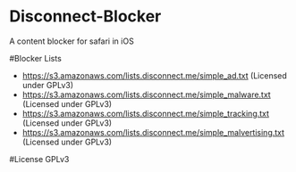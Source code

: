 # Disconnect-Blocker
A content blocker for safari in iOS

#Blocker Lists
* https://s3.amazonaws.com/lists.disconnect.me/simple_ad.txt (Licensed under GPLv3)
* https://s3.amazonaws.com/lists.disconnect.me/simple_malware.txt (Licensed under GPLv3)
* https://s3.amazonaws.com/lists.disconnect.me/simple_tracking.txt (Licensed under GPLv3)
* https://s3.amazonaws.com/lists.disconnect.me/simple_malvertising.txt (Licensed under GPLv3)

#License
GPLv3
